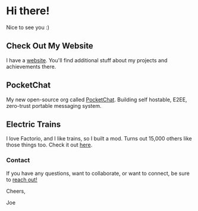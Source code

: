 # Hi there! 

Nice to see you :) 

## Check Out My Website
I have a [website](https://joebroughton.tech). You'll find additional stuff about my projects and achievements there.

## PocketChat
My new open-source org called [PocketChat](https://github.com/PocketChat). Building self hostable, E2EE, zero-trust portable messaging system.

## Electric Trains
I love Factorio, and I like trains, so I built a mod. Turns out 15,000 others like those things too. Check it out [here](https://github.com/nerfkidjcb/electric-trains).

<!-- 
- 🔭 I’m currently working on ...
- 🌱 I’m currently learning ...
- 👯 I’m looking to collaborate on ...
- 🤔 I’m looking for help with ...
- 💬 Ask me about ...
- 📫 How to reach me: ...
- 😄 Pronouns: ...
- ⚡ Fun fact: ...
-->
### Contact
If you have any questions, want to collaborate, or want to connect, be sure to [reach out!](mailto:joe@moored.to)


Cheers,  

Joe
